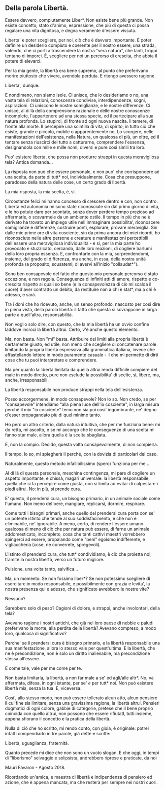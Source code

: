 ## Della parola Libertà.

Essere davvero, compiutamente Liber*. Non esiste bene più grande. Non esiste concetto, stato d'animo, espressione, che più di questa ci possa regalare una vita dignitosa, e degna veramente d'essere vissuta.

Liberta' è poter scegliere, per noi, ciò che è davvero importante. È poter definire un desiderio compiuto e coerente per il nostro essere, una strada, volendo, che ci porti a trascendere la nostra "vera natura", che tanti, troppi tentano di imporci. È, scegliere per noi un percorso di crescita, che abbia il potere di elevarci.

Per la mia gente, la libertà era bene supremo, al punto che preferivano morire piuttosto che vivere, avendola perduta. E ritengo avessero ragione.

Liberta', dunque.

E nondimeno, non siamo isole. Ci unisce, che lo desideriamo o no, una vasta tela di relazioni, conoscenze condivise, interdipendenze, sogni, aspirazioni. Ci uniscono le nostre somiglianze, e le nostre differenze. Ci unisce, al di là della comprensione razionale e delle nostre conoscenze incomplete, l'appartenere ad una stessa specie, ed il partecipare alla sua natura profonda. Lo stupirci, di fronte ad ogni nuova nascita. Il temere, di fronte alla morte. Il percepire una scintilla di vita, di spirito, in tutto ciò che esiste, grande e piccolo, mobile o apparentemente no. Lo scorgere, nelle manifestazioni dell'esistenza, nella Natura, un qualcosa di più, un oltre, ed il tentare senza riuscirci del tutto a catturarne, comprendere l'essenza, designandola con mille e mille nomi, diversi e pure così simili tra loro.

Puo' esistere libertà, che possa non produrre strappi in questa meravigliosa tela? Antica domanda...

La risposta non può che essere personale, e non puo' che corrispondere ad una scelta, da parte di tutt* noi, individualmente. Cosa che presuppone, paradosso della natura delle cose, un certo grado di libertà.

La mia risposta, la mia scelta, è, sì.

Circostanze felici mi hanno concesso di crescere dentro e con, non contro. Libertà ed autonomia mi sono state riconosciute sin dal primo giorno di vita, e le ho potute dare per scontate, senza dover perdere tempo prezioso ad affermarle, o scavarmele da un ambiente ostile. Il tempo in più che ne è derivato ha trovato un impiego utile nell'immaginare possibilita', riconoscere somiglianze e differenze, costruire ponti, esplorare, provare meraviglia. Sin dalle mie prime ore di vita cosciente, sin da prima ancora dei miei ricordi, ho riconosciuto nelle altre persone e creature e manifestazioni percettibili dell'essere una meravigliosa individualità - e si, per la mia parte ho provocato e stuzzicato, cercando, dalle loro reazioni, di cogliere barlumi della loro propria essenza. E, confrontarle con la mia, sorprendendomi, insieme, del grado di differenza, ma anche, in essa, della nostra unità profonda (a proposito, scusatemi, di avervi all'inizio "collaudat*").

Sono ben consapevole del fatto che questo mio personale percorso è stato eccezione, e non regola. Conseguenza di infiniti atti di amore, rispetto e co-crescita rispetto ai quali so bene (e la consapevolezza di ciò mi scalda il cuore) d'aver contratto un debito, da restituire non a chi è stat*, ma a chi è adesso, e sarà.

Tra i doni che ho ricevuto, anche, un senso profondo, nascosto per così dire in piena vista, della parola libertà: il fatto che questa si sovrappone in larga parte a quell'altra, responsabilità.

Non voglio solo dire, con questo, che la mia libertà ha un ovvio confine laddove incroci la libertà altrui. Certo, v'è anche questo elemento.

Ma, non basta. Non "mi" basta. Attribuire dei limiti alla propria libertà è certamente giusto, ed utile, non meno che scegliere di concatenare parole limitando la propria libertà espressiva alla grammatica italiana, invece che affastellando lettere in modo puramente casuale - il che mi permette di dirti cose che tu puoi interpretare e comprendere.

Ma per quanto la libertà limitata da quella altrui renda difficile compiere del male in modo diretto, pure non esclude la possibilita' di scelte, sì, libere, ma, anche, irresponsabili.

La libertà responsabile non produce strappi nella tela dell'esistenza.

Posso accorgermene, in modo consapevole? Non lo so. Non credo, se per "consapevole" intendiamo "alla piena luce dell'io cosciente", in larga misura perché il mio "io cosciente" temo non sia poi cosi' ingombrante, ne' degno d'esser propagandato più di quel minimo tanto.

Ho però un altro criterio, dalla natura intuitiva, che per me funziona bene: mi do retta, mi ascolto, e se mi accorgo che le conseguenze di una scelta mi fanno star male, allora quella è la scelta sbagliata.

E, non la compio. Decido, questa volta consapevolmente, di non compierla.

Il tempo, lo so, mi spiegherà il perché, con la dovizia di particolari del caso.

Naturalmente, questo metodo infallibilissimo (spero) funziona per me...

Al di là di questa personale, meschina contingenza, mi pare di cogliere un aspetto importante, e chissà, magari universale: la libertà responsabile, quella che si fa percepire come giusta, non si limita ad evitar di calpestare i piedi altrui. No: in più, si prende cura.

E' questo, il prendersi cura, un bisogno primario, in un animale sociale come l'umano. Non meno del bere, mangiare, replicarsi, dormire, respirare.

Come tutti i bisogni primari, anche quello del prendersi cura porta con se' un potente istinto che tende al suo soddisfacimento, e che non è eliminabile, ne' ignorabile. A meno, certo, di rendere l'essere umano qualcosa di meno di ciò che per natura può essere, di farne un animale addomesticato, incompleto, cosa che tanti cattivi maestri vorrebbero spingerci ad essere, propalando come "beni" egoismo indifferente, e vigliaccheria (cose, ne converrete, spregevoli).

L'istinto di prenderci cura, che tutt* condividiamo, è ciò che proietta noi, tramite la nostra libertà, verso un futuro migliore.

Pulsione, una volta tanto, salvifica...

Ma, un momento. Se non fossimo liber*? Se non potessimo scegliere di esercitare in modo responsabile, e possibilmente con grazia e levita', la nostra presenza qui e adesso, che significato avrebbero le nostre vite?

Nessuno?

Sarebbero solo di peso? Cagioni di dolore, e strappi, anche involontari, della tela?

Avevano ragione i nostri antichi, che già nel loro paese di nebbie e paludi preferivano la morte, alla perdita della libertà? Avevano compreso, a modo loro, qualcosa di significativo?

Perche' se il prendersi cura è bisogno primario, e la libertà responsabile una sua manifestazione, allora lo stesso vale per quest'ultima. E la libertà, che ne è precondizione, non è solo un diritto inalienabile, ma precondizione stessa all'essere.

E come tale, vale per me come per te.

Non basta limitarla, la libertà, a non far male a se' ed agli/alle altr*. No, va affermata, difesa, in ogni istante, per se' *e* per tutt* noi. Non può esistere libertà mia, senza la tua. E, viceversa.

Cosi', allo stesso modo, non può essere tollerato alcun atto, alcun pensiero il cui fine sia limitare, senza una gravissima ragione, la libertà altrui. Pensieri dogmatici di ogni colore, gabbie di categorie, pretese che il bene proprio coincida con quello altrui, non possono che essere rifiutatI, tutti insieme, appena sfiorano il concetto e la pratica della libertà.

Nulla di ciò che ho scritto, mi rendo conto, con gioia, è originale: potrei infatti compendiarlo in tre parole, già dette e scritte:

Libertà, uguaglianza, fraternità.

Quanto precede mi dice che non sono un vuoto slogan. E che oggi, in tempi di "liberismo" selvaggio e solipsista, andrebbero riprese e praticate, da noi 

Mauri Favaron - Agosto 2018.



Ricordando un'amica, e maestra di libertà e indipendenza di pensiero ed azione, che è appena mancata, ma che resterà per sempre nei nostri cuori.
